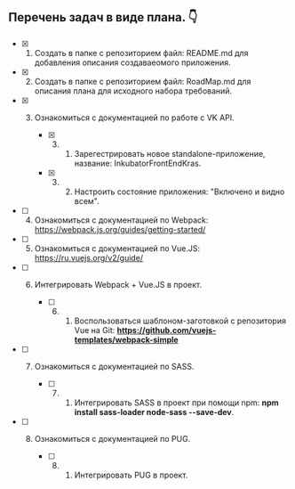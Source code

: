 ## Перечень задач в виде плана. :point_down:

   - [x] 1. Создать в папке с репозиторием файл: README.md для добавления описания создаваеомого приложения.

   - [x] 2. Создать в папке с репозиторием файл: RoadMap.md для описания плана для исходного набора требований.

   - [x] 3. Ознакомиться с документацией по работе с VK API.

        - [x] 3. 1. Зарегестрировать новое standalone-приложение, название: InkubatorFrontEndKras.

        - [x] 3. 2. Настроить состояние приложения: "Включено и видно всем".

   - [ ] 4. Ознакомиться с документацией по Webpack: https://webpack.js.org/guides/getting-started/

   - [ ] 5. Ознакомиться с документацией по Vue.JS: https://ru.vuejs.org/v2/guide/

   - [ ] 6. Интегрировать Webpack + Vue.JS в проект.

        - [ ] 6. 1. Воспользоваться шаблоном-заготовкой с репозитория Vue на Git: **https://github.com/vuejs-templates/webpack-simple**

   - [ ] 7. Ознакомиться с документацией по SASS.

        - [ ] 7. 1. Интегрировать SASS в проект при помощи npm: **npm install sass-loader node-sass --save-dev**.

   - [ ] 8. Ознакомиться с документацией по PUG.

        - [ ] 8. 1. Интегрировать PUG в проект.


